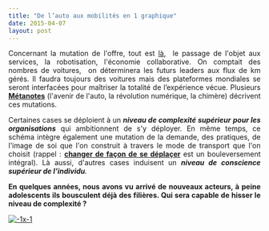 ```yaml
---
title: "De l’auto aux mobilités en 1 graphique"
date: 2015-04-07
layout: post
---
```


<p style="text-align: justify">Concernant la mutation de l'offre, tout est <a href="http://www.bloomberg.com/news/articles/2015-04-07/auto-analyst-the-remainder-of-my-career-will-be-focused-on-this-one-chart" target="_blank">là</a>,  le passage de l'objet aux services, la robotisation, l'économie collaborative. On comptait des nombres de voitures,  on déterminera les futurs leaders aux flux de km gérés. Il faudra toujours des voitures mais des plateformes mondiales se seront interfacées pour maîtriser la totalité de l’expérience vécue. Plusieurs <a href="/les-metanotes-tdf-transports-du-futur" target="_blank"><strong>Métanotes</strong></a> (l'avenir de l'auto, la révolution numérique, la chimère) décrivent ces mutations.</p> <p style="text-align: justify">Certaines cases se déploient à un <em><strong>niveau de complexité supérieur</strong> <strong>pour les organisations</strong></em> qui ambitionnent de s'y déployer. En même temps, ce schéma intègre également une mutation de la demande, des pratiques, de l'image de soi que l'on construit à travers le mode de transport que l'on choisit (rappel : <a href="/2014/12/changer-de-mobilite.html" target="_blank"><strong>changer de façon de se déplaçer</strong></a> est un bouleversement intégral). Là aussi, d'autres cases induisent un <em><strong>niveau de conscience supérieur de l'individu</strong>.</em></p> <p style="text-align: justify"><strong>En quelques années, nous avons vu arrivé de nouveaux acteurs, à peine adolescents ils bousculent déjà des filières. Qui sera capable de hisser le niveau de complexité ?</strong></p> <p style="text-align: justify"></p>  <!--more-->  <p><a class="asset-img-link" href="/wp-content/uploads/sites/6/old/6a0120a66d2ad4970b01b7c77466ac970b-pi.png"><img alt="-1x-1" border="0" class="asset  asset-image at-xid-6a0120a66d2ad4970b01b7c77466ac970b image-full img-responsive" src="/wp-content/uploads/sites/6/old/6a0120a66d2ad4970b01b7c77466ac970b-800wi.png" title="-1x-1" /></a></p>
